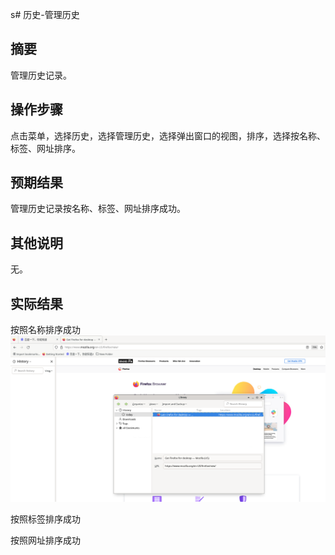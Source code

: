 s# 历史-管理历史

## 摘要

管理历史记录。

## 操作步骤

点击菜单，选择历史，选择管理历史，选择弹出窗口的视图，排序，选择按名称、标签、网址排序。

## 预期结果

管理历史记录按名称、标签、网址排序成功。

## 其他说明

无。

## 实际结果

按照名称排序成功
![alt text](image-41.png)

按照标签排序成功

按照网址排序成功